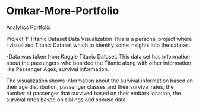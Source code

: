 # Omkar-More-Portfolio
Analytics Portfolio

Project 1: Titanic Dataset Data Visualization
This is a personal project where I visualized Titanic Dataset which to identify some insights into the dataset.

-Data was taken from Kaggle Titanic Dataset.
This data set has information about the passengers who boarded the Titanic along with other information like Passenger Ages, survival information.

The visualization shows information about the survival information based on their age distribution, passenger classes and their survival rates, the number of passenger that survived based on their embark location, the survival rates based on siblings and spouse data.
